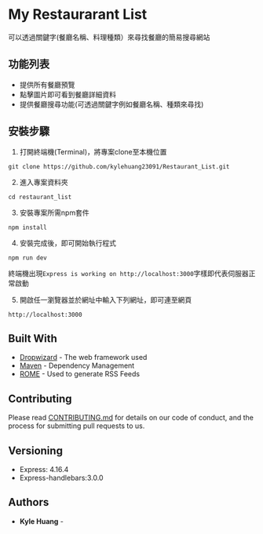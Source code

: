 # My Restaurarant List
可以透過關鍵字(餐廳名稱、料理種類）來尋找餐廳的簡易搜尋網站

## 功能列表
- 提供所有餐廳預覽
- 點擊圖片即可看到餐廳詳細資料
- 提供餐廳搜尋功能(可透過關鍵字例如餐廳名稱、種類來尋找)

## 安裝步驟

1. 打開終端機(Terminal)，將專案clone至本機位置
```
git clone https://github.com/kylehuang23091/Restaurant_List.git
```
2. 進入專案資料夾
```
cd restaurant_list
```
3. 安裝專案所需npm套件
```
npm install
```
4. 安裝完成後，即可開始執行程式
```
npm run dev
```
終端機出現```Express is working on http://localhost:3000```字樣即代表伺服器正常啟動

5. 開啟任一瀏覽器並於網址中輸入下列網址，即可連至網頁
```
http://localhost:3000
```

## Built With

* [Dropwizard](http://www.dropwizard.io/1.0.2/docs/) - The web framework used
* [Maven](https://maven.apache.org/) - Dependency Management
* [ROME](https://rometools.github.io/rome/) - Used to generate RSS Feeds

## Contributing

Please read [CONTRIBUTING.md](https://gist.github.com/PurpleBooth/b24679402957c63ec426) for details on our code of conduct, and the process for submitting pull requests to us.

## Versioning
* Express: 4.16.4
* Express-handlebars:3.0.0

## Authors

* **Kyle Huang** - 

